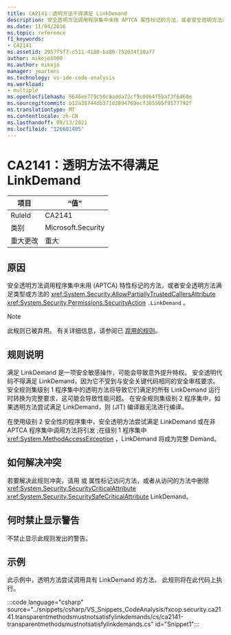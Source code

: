 ```yaml
---
title: CA2141：透明方法不得满足 LinkDemand
description: 安全透明方法调用程序集中未用 APTCA 属性标记的方法，或者安全透明方法满足类型或方法的 LinkDemand。
ms.date: 11/04/2016
ms.topic: reference
f1_keywords:
- CA2141
ms.assetid: 2957f5f7-c511-4180-ba80-752034f10a77
author: mikejo5000
ms.author: mikejo
manager: jmartens
ms.technology: vs-ide-code-analysis
ms.workload:
- multiple
ms.openlocfilehash: 9646ee779c50c8adda72cf9c00b4f5baf3f6460e
ms.sourcegitcommit: b12a38744db371d2894769ecf305585f9577792f
ms.translationtype: MT
ms.contentlocale: zh-CN
ms.lasthandoff: 09/13/2021
ms.locfileid: "126601405"
---
```

# <a name="ca2141transparent-methods-must-not-satisfy-linkdemands"></a>CA2141：透明方法不得满足 LinkDemand

|项目|“值”|
|-|-|
|RuleId|CA2141|
|类别|Microsoft.Security|
|重大更改|重大|

## <a name="cause"></a>原因
安全透明方法调用程序集中未用 (APTCA) 特性标记的方法，或者安全透明方法满足类型或方法的 <xref:System.Security.AllowPartiallyTrustedCallersAttribute> <xref:System.Security.Permissions.SecurityAction> `.LinkDemand` 。

> [!NOTE]
> 此规则已被弃用。 有关详细信息，请参阅已 [弃用的规则](fxcop-unported-deprecated-rules.md)。

## <a name="rule-description"></a>规则说明
满足 LinkDemand 是一项安全敏感操作，可能会导致意外提升特权。 安全透明代码不得满足 LinkDemand，因为它不受到与安全关键代码相同的安全审核要求。 安全规则集级别 1 程序集中的透明方法将导致它们满足的所有 LinkDemand 运行时转换为完整要求，这可能会导致性能问题。 在安全规则集级别 2 程序集中，如果透明方法尝试满足 LinkDemand，则 (JIT) 编译器无法进行编译。

在使用级别 2 安全性的程序集中，安全透明方法尝试满足 LinkDemand 或在非 APTCA 程序集中调用方法将引发 ;在级别 1 程序集中 <xref:System.MethodAccessException> ，LinkDemand 将成为完整 Demand。

## <a name="how-to-fix-violations"></a>如何解决冲突
若要解决此规则冲突，请用 或 属性标记访问方法，或者从访问的方法中删除 <xref:System.Security.SecurityCriticalAttribute> <xref:System.Security.SecuritySafeCriticalAttribute> LinkDemand。

## <a name="when-to-suppress-warnings"></a>何时禁止显示警告
不禁止显示此规则发出的警告。

## <a name="example"></a>示例
此示例中，透明方法尝试调用具有 LinkDemand 的方法。 此规则将在此代码上执行。

:::code language="csharp" source="../snippets/csharp/VS_Snippets_CodeAnalysis/fxcop.security.ca2141.transparentmethodsmustnotsatisfylinkdemands/cs/ca2141-transparentmethodsmustnotsatisfylinkdemands.cs" id="Snippet1":::
